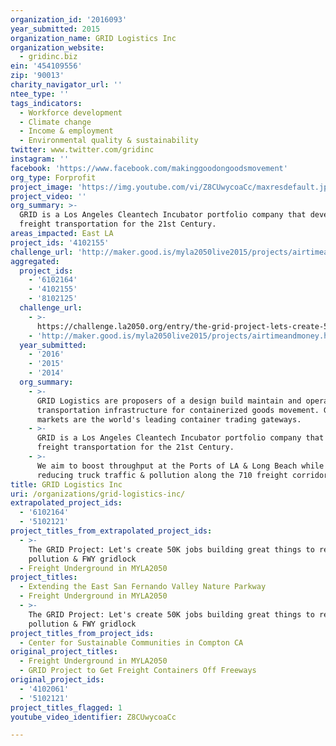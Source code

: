 ```yaml
---
organization_id: '2016093'
year_submitted: 2015
organization_name: GRID Logistics Inc
organization_website:
  - gridinc.biz
ein: '454109556'
zip: '90013'
charity_navigator_url: ''
ntee_type: ''
tags_indicators:
  - Workforce development
  - Climate change
  - Income & employment
  - Environmental quality & sustainability
twitter: www.twitter.com/gridinc
instagram: ''
facebook: 'https://www.facebook.com/makinggoodongoodsmovement'
org_type: Forprofit
project_image: 'https://img.youtube.com/vi/Z8CUwycoaCc/maxresdefault.jpg'
project_video: ''
org_summary: >-
  GRID is a Los Angeles Cleantech Incubator portfolio company that develops
  freight transportation for the 21st Century.
areas_impacted: East LA
project_ids: '4102155'
challenge_url: 'http://maker.good.is/myla2050live2015/projects/airtimeandmoney.html'
aggregated:
  project_ids:
    - '6102164'
    - '4102155'
    - '8102125'
  challenge_url:
    - >-
      https://challenge.la2050.org/entry/the-grid-project-lets-create-50k-jobs-building-great-things-to-reduce-air-pollution-fwy-gridlock
    - 'http://maker.good.is/myla2050live2015/projects/airtimeandmoney.html'
  year_submitted:
    - '2016'
    - '2015'
    - '2014'
  org_summary:
    - >-
      GRID Logistics are proposers of a design build maintain and operate
      transportation infrastructure for containerized goods movement. GRID
      markets are the world's leading container trading gateways.
    - >-
      GRID is a Los Angeles Cleantech Incubator portfolio company that develops
      freight transportation for the 21st Century.
    - >-
      We aim to boost throughput at the Ports of LA & Long Beach while actually
      reducing truck traffic & pollution along the 710 freight corridor
title: GRID Logistics Inc
uri: /organizations/grid-logistics-inc/
extrapolated_project_ids:
  - '6102164'
  - '5102121'
project_titles_from_extrapolated_project_ids:
  - >-
    The GRID Project: Let's create 50K jobs building great things to reduce air
    pollution & FWY gridlock
  - Freight Underground in MYLA2050
project_titles:
  - Extending the East San Fernando Valley Nature Parkway
  - Freight Underground in MYLA2050
  - >-
    The GRID Project: Let's create 50K jobs building great things to reduce air
    pollution & FWY gridlock
project_titles_from_project_ids:
  - Center for Sustainable Communities in Compton CA
original_project_titles:
  - Freight Underground in MYLA2050
  - GRID Project to Get Freight Containers Off Freeways
original_project_ids:
  - '4102061'
  - '5102121'
project_titles_flagged: 1
youtube_video_identifier: Z8CUwycoaCc

---
```

